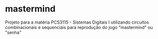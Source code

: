 # mastermind
Projeto para a matéria PCS3115 - Sistemas Digitais I utilizando circuitos combinacionais e sequenciais para reprodução do jogo "mastermind" ou  "senha"
